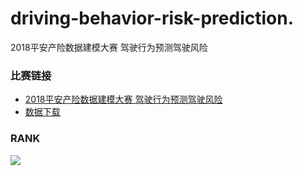 # driving-behavior-risk-prediction.
2018平安产险数据建模大赛 驾驶行为预测驾驶风险 

### 比赛链接

* [2018平安产险数据建模大赛 驾驶行为预测驾驶风险 ](http://www.datafountain.cn/?u=7612594&&#/competitions/284/intro)
* [数据下载](http://www.datafountain.cn/?u=7612594&&#/competitions/284/data-download)


### RANK
![](https://upload-images.jianshu.io/upload_images/4340772-0b5422e0373ff26b.png?imageMogr2/auto-orient/strip%7CimageView2/2/w/1240)